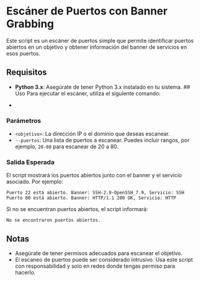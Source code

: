 # Escáner de Puertos con Banner Grabbing 
Este script es un escáner de puertos simple que permite identificar puertos abiertos en un objetivo y obtener información del banner de servicios en esos puertos. 
## Requisitos 
- **Python 3.x**: Asegúrate de tener Python 3.x instalado en tu sistema. ## Uso Para ejecutar el escáner, utiliza el siguiente comando: 
- ```bash python port_scanner.py <objetivo> --puertos <lista_de_puertos>

### Parámetros

- `<objetivo>`: La dirección IP o el dominio que deseas escanear.
- `--puertos`: Una lista de puertos a escanear. Puedes incluir rangos, por ejemplo, `20-80` para escanear de 20 a 80.

### Salida Esperada

El script mostrará los puertos abiertos junto con el banner y el servicio asociado. Por ejemplo:


```
Puerto 22 está abierto. Banner: SSH-2.0-OpenSSH_7.9, Servicio: SSH
Puerto 80 está abierto. Banner: HTTP/1.1 200 OK, Servicio: HTTP
```

Si no se encuentran puertos abiertos, el script informará:



```
No se encontraron puertos abiertos.
```

## Notas

- Asegúrate de tener permisos adecuados para escanear el objetivo.
- El escaneo de puertos puede ser considerado intrusivo. Usa este script con responsabilidad y solo en redes donde tengas permiso para hacerlo.